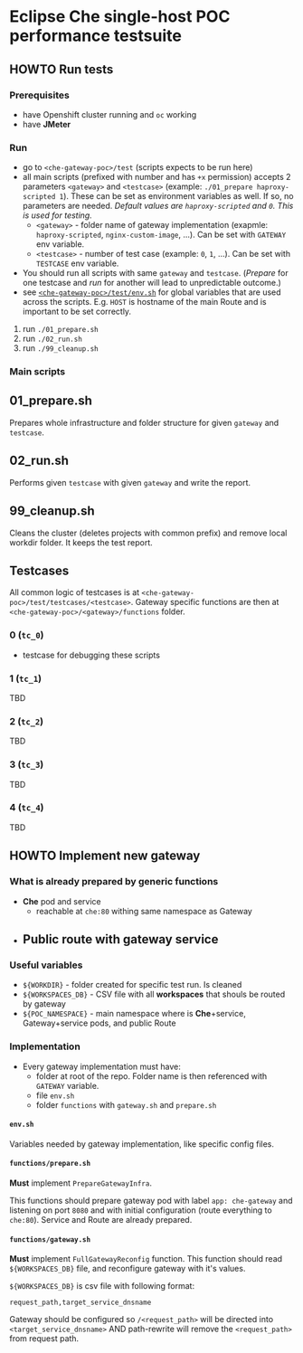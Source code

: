 # Eclipse Che single-host POC performance testsuite

## HOWTO Run tests

### Prerequisites
  - have Openshift cluster running and `oc` working
  - have **JMeter**

### Run
  - go to `<che-gateway-poc>/test` (scripts expects to be run here)
  - all main scripts (prefixed with number and has `+x` permission) accepts 2 parameters `<gateway>` and `<testcase>` (example: `./01_prepare haproxy-scripted 1`). These can be set as environment variables as well. If so, no parameters are needed. *Default values are `haproxy-scripted` and `0`. This is used for testing.*
    - `<gateway>` - folder name of gateway implementation (exapmle: `haproxy-scripted`, `nginx-custom-image`, ...). Can be set with `GATEWAY` env variable.
    - `<testcase>` - number of test case (example: `0`, `1`, ...). Can be set with `TESTCASE` env variable.
  - You should run all scripts with same `gateway` and `testcase`. (*Prepare* for one testcase and *run* for another will lead to unpredictable outcome.)
  - see [`<che-gateway-poc>/test/env.sh`](env.sh) for global variables that are used across the scripts. E.g. `HOST` is hostname of the main Route and is important to be set correctly.

  1. run `./01_prepare.sh`
  1. run `./02_run.sh`
  1. run `./99_cleanup.sh`

### Main scripts
## 01_prepare.sh
Prepares whole infrastructure and folder structure for given `gateway` and `testcase`.

## 02_run.sh
Performs given `testcase` with given `gateway` and write the report.

## 99_cleanup.sh
Cleans the cluster (deletes projects with common prefix) and remove local workdir folder. It keeps the test report.

## Testcases

All common logic of testcases is at `<che-gateway-poc>/test/testcases/<testcase>`. Gateway specific functions are then at `<che-gateway-poc>/<gateway>/functions` folder.

### 0 (`tc_0`)
  - testcase for debugging these scripts

### 1 (`tc_1`)
TBD

### 2 (`tc_2`)
TBD

### 3 (`tc_3`)
TBD

### 4 (`tc_4`)
TBD


## HOWTO Implement new gateway

### What is already prepared by generic functions
  - **Che** pod and service
    - reachable at `che:80` withing same namespace as Gateway
  - Public route with gateway service
    - 

### Useful variables
  - `${WORKDIR}` - folder created for specific test run. Is cleaned
  - `${WORKSPACES_DB}` - CSV file with all **workspaces** that shouls be routed by gateway
  - `${POC_NAMESPACE}` - main namespace where is **Che**+service, Gateway+service pods, and public Route

### Implementation
  - Every gateway implementation must have:
    - folder at root of the repo. Folder name is then referenced with `GATEWAY` variable.
    - file `env.sh`
    - folder `functions` with `gateway.sh` and `prepare.sh`

#### `env.sh`
Variables needed by gateway implementation, like specific config files.

#### `functions/prepare.sh`
**Must** implement `PrepareGatewayInfra`.

This functions should prepare gateway pod with label `app: che-gateway` and listening on port `8080` and with initial configuration (route everything to `che:80`). Service and Route are already prepared.

#### `functions/gateway.sh`
**Must** implement `FullGatewayReconfig` function. This function should read `${WORKSPACES_DB}` file, and reconfigure gateway with it's values.

`${WORKSPACES_DB}` is csv file with following format:
```
request_path,target_service_dnsname
```

Gateway should be configured so `/<request_path>` will be directed into `<target_service_dnsname>` AND path-rewrite will remove the `<request_path>` from request path.
